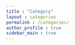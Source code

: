 ```yaml
---
title : "Category"
layout : categories
permalink : /categories/
author_profile : true
sidebar_main : true
---
```


